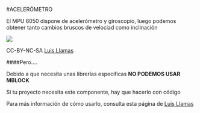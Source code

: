 #ACELERÓMETRO

El MPU 6050 dispone de acelerómetro y giroscopio, luego podemos obtener tanto cambios bruscos de velociad como inclinación

![](https://www.luisllamas.es/wp-content/uploads/2016/09/arduino-mpu6050-componente.png)

CC-BY-NC-SA [Luis Llamas](https://www.luisllamas.es/arduino-orientacion-imu-mpu-6050/)

####Pero....

Debido a que necesita unas librerías específicas **NO PODEMOS USAR MBLOCK**

 Si tu proyecto necesita este componente, hay que hacerlo con código
 
  Para más información de cómo usarlo, consulta esta página de [Luis Llamas ](https://www.luisllamas.es/arduino-orientacion-imu-mpu-6050/)